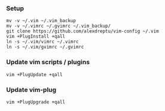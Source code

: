### Setup
```
mv -v ~/.vim ~/.vim_backup
mv -v ~/.vimrc ~/.gvimrc ~/.vim_backup/
git clone https://github.com/alexdreptu/vim-config ~/.vim
vim +PlugInstall +qall
ln -s ~/.vim/vimrc ~/.vimrc
ln -s ~/.vim/gvimrc ~/.gvimrc
```

### Update vim scripts / plugins
```
vim +PlugUpdate +qall
```

### Update vim-plug
```
vim +PlugUpgrade +qall
```
